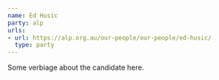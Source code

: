 ```yaml
---
name: Ed Husic
party: alp
urls:
- url: https://alp.org.au/our-people/our-people/ed-husic/
  type: party
---
```

Some verbiage about the candidate here.
